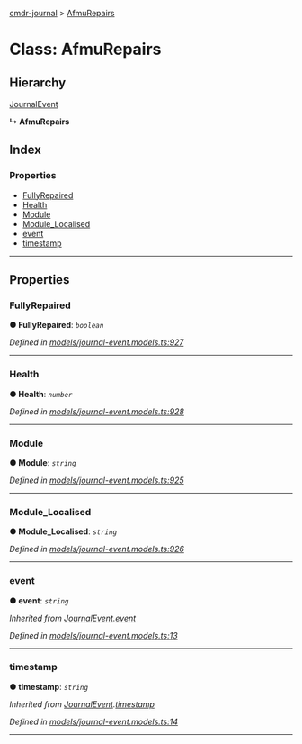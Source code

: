 [cmdr-journal](../README.md) > [AfmuRepairs](../classes/afmurepairs.md)



# Class: AfmuRepairs

## Hierarchy


 [JournalEvent](journalevent.md)

**↳ AfmuRepairs**







## Index

### Properties

* [FullyRepaired](afmurepairs.md#fullyrepaired)
* [Health](afmurepairs.md#health)
* [Module](afmurepairs.md#module)
* [Module_Localised](afmurepairs.md#module_localised)
* [event](afmurepairs.md#event)
* [timestamp](afmurepairs.md#timestamp)



---
## Properties
<a id="fullyrepaired"></a>

###  FullyRepaired

**●  FullyRepaired**:  *`boolean`* 

*Defined in [models/journal-event.models.ts:927](https://github.com/chrisbruford/cmdr-journal/blob/1e4d048/src/models/journal-event.models.ts#L927)*





___

<a id="health"></a>

###  Health

**●  Health**:  *`number`* 

*Defined in [models/journal-event.models.ts:928](https://github.com/chrisbruford/cmdr-journal/blob/1e4d048/src/models/journal-event.models.ts#L928)*





___

<a id="module"></a>

###  Module

**●  Module**:  *`string`* 

*Defined in [models/journal-event.models.ts:925](https://github.com/chrisbruford/cmdr-journal/blob/1e4d048/src/models/journal-event.models.ts#L925)*





___

<a id="module_localised"></a>

###  Module_Localised

**●  Module_Localised**:  *`string`* 

*Defined in [models/journal-event.models.ts:926](https://github.com/chrisbruford/cmdr-journal/blob/1e4d048/src/models/journal-event.models.ts#L926)*





___

<a id="event"></a>

###  event

**●  event**:  *`string`* 

*Inherited from [JournalEvent](journalevent.md).[event](journalevent.md#event)*

*Defined in [models/journal-event.models.ts:13](https://github.com/chrisbruford/cmdr-journal/blob/1e4d048/src/models/journal-event.models.ts#L13)*





___

<a id="timestamp"></a>

###  timestamp

**●  timestamp**:  *`string`* 

*Inherited from [JournalEvent](journalevent.md).[timestamp](journalevent.md#timestamp)*

*Defined in [models/journal-event.models.ts:14](https://github.com/chrisbruford/cmdr-journal/blob/1e4d048/src/models/journal-event.models.ts#L14)*





___


